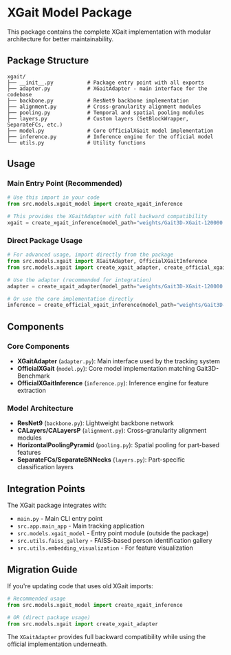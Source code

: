 # XGait Model Package

This package contains the complete XGait implementation with modular architecture for better maintainability.

## Package Structure

```
xgait/
├── __init__.py           # Package entry point with all exports
├── adapter.py            # XGaitAdapter - main interface for the codebase
├── backbone.py           # ResNet9 backbone implementation
├── alignment.py          # Cross-granularity alignment modules
├── pooling.py            # Temporal and spatial pooling modules
├── layers.py             # Custom layers (SetBlockWrapper, SeparateFCs, etc.)
├── model.py              # Core OfficialXGait model implementation
├── inference.py          # Inference engine for the official model
└── utils.py              # Utility functions
```

## Usage

### Main Entry Point (Recommended)
```python
# Use this import in your code
from src.models.xgait_model import create_xgait_inference

# This provides the XGaitAdapter with full backward compatibility
xgait = create_xgait_inference(model_path="weights/Gait3D-XGait-120000.pt")
```

### Direct Package Usage
```python
# For advanced usage, import directly from the package
from src.models.xgait import XGaitAdapter, OfficialXGaitInference
from src.models.xgait import create_xgait_adapter, create_official_xgait_inference

# Use the adapter (recommended for integration)
adapter = create_xgait_adapter(model_path="weights/Gait3D-XGait-120000.pt")

# Or use the core implementation directly
inference = create_official_xgait_inference(model_path="weights/Gait3D-XGait-120000.pt")
```

## Components

### Core Components
- **XGaitAdapter** (`adapter.py`): Main interface used by the tracking system
- **OfficialXGait** (`model.py`): Core model implementation matching Gait3D-Benchmark
- **OfficialXGaitInference** (`inference.py`): Inference engine for feature extraction

### Model Architecture
- **ResNet9** (`backbone.py`): Lightweight backbone network
- **CALayers/CALayersP** (`alignment.py`): Cross-granularity alignment modules
- **HorizontalPoolingPyramid** (`pooling.py`): Spatial pooling for part-based features
- **SeparateFCs/SeparateBNNecks** (`layers.py`): Part-specific classification layers

## Integration Points

The XGait package integrates with:
- `main.py` - Main CLI entry point  
- `src.app.main_app` - Main tracking application
- `src.models.xgait_model` - Entry point module (outside the package)
- `src.utils.faiss_gallery` - FAISS-based person identification gallery
- `src.utils.embedding_visualization` - For feature visualization

## Migration Guide

If you're updating code that uses old XGait imports:

```python
# Recommended usage
from src.models.xgait_model import create_xgait_inference

# OR (direct package usage)
from src.models.xgait import create_xgait_adapter
```

The `XGaitAdapter` provides full backward compatibility while using the official implementation underneath.

